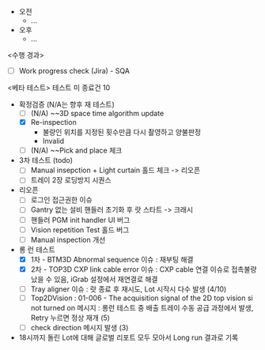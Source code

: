 - 오전
	- ...
- 오후
	- ...

<수행 경과>
- [ ] Work progress check (Jira) - SQA

<베타 테스트>
테스트 미 종료건 10
- 확정검증 (N/A는 향후 재 테스트)
	- [ ] (N/A) ~~3D space time algorithm update
	- [x] Re-inspection
		- 불량인 위치를 지정된 횟수만큼 다시 촬영하고 양불판정
		- Invalid
	- [ ] (N/A) ~~Pick and place 체크
- 3차 테스트 (todo)
	- [ ] Manual insepction + Light curtain 홀드 체크 -> 리오픈
	- [ ] 트레이 2장 로딩방지 시퀀스
- 리오픈
	- [ ] 로그인 접근권한 이슈
	- [ ] Gantry 없는 설비 핸들러 초기화 후 랏 스타트 -> 크래시
	- [ ] 핸들러 PGM init handler UI 버그
	- [ ] Vision repetition Test 홀드 버그
	- [ ] Manual inspection 개선

- 롱 런 테스트
	- [x] 1차 - BTM3D Abnormal sequence 이슈 : 재부팅 해결
	- [x] 2차 - TOP3D CXP link cable error 이슈 : CXP cable 연결 이슈로 접촉불량 났을 수 있음, iGrab 설정에서 재연결로 해결
	- [ ] Tray aligner 이슈 : 랏 종료 후 재시도, Lot 시작시 다수 발생 (4/10)
	- [ ] Top2DVision : 01-006 - The acquisition signal of the 2D top vision si not turned on 메시지 : 롱런 테스트 중 배출 트레이 수동 공급 과정에서 발생, Retry 누르면 정상 재개 (5)
	- [ ] check direction 메시지 발생 (3)

- 18시까지 돌린 Lot에 대해 글로벌 리포트 모두 모아서 Long run 결과로 기록